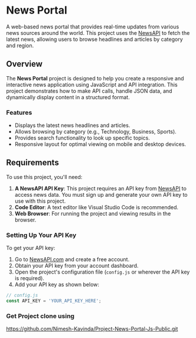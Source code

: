 # News Portal

A web-based news portal that provides real-time updates from various news sources around the world. This project uses the [NewsAPI](https://newsapi.org/) to fetch the latest news, allowing users to browse headlines and articles by category and region.

## Overview

The **News Portal** project is designed to help you create a responsive and interactive news application using JavaScript and API integration. This project demonstrates how to make API calls, handle JSON data, and dynamically display content in a structured format.

### Features
- Displays the latest news headlines and articles.
- Allows browsing by category (e.g., Technology, Business, Sports).
- Provides search functionality to look up specific topics.
- Responsive layout for optimal viewing on mobile and desktop devices.

## Requirements

To use this project, you'll need:
1. **A NewsAPI API Key**: This project requires an API key from [NewsAPI](https://newsapi.org/) to access news data. You must sign up and generate your own API key to use with this project.
2. **Code Editor**: A text editor like Visual Studio Code is recommended.
3. **Web Browser**: For running the project and viewing results in the browser.

### Setting Up Your API Key

To get your API key:
1. Go to [NewsAPI.com](https://newsapi.org/) and create a free account.
2. Obtain your API key from your account dashboard.
3. Open the project's configuration file (`config.js` or wherever the API key is required).
4. Add your API key as shown below:

```javascript
// config.js
const API_KEY = 'YOUR_API_KEY_HERE';
```

### Get Project clone using 

https://github.com/Nimesh-Kavinda/Project-News-Portal-Js-Public.git
